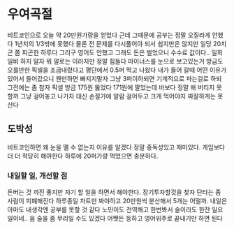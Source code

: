 # 우여곡절

비트코인으로 오늘 약 20만원가량을 얻었다 근데 그때문에 공부는 정말 오질라게 안했다 1년치의 1/3밖에 못했다 물론 전 문제를 다시풀어야 되서 쉽지만은 않지만 일당 20치곤 쫌 피곤한 하루다 그리구 영어도
안했고 그래도 돈은 벌었으니 수수료 값이다.. 일희일비 하지 말자 뭐 말로는 이러지만 정말 힘들다 마이너스를 눈으로 보고있는거 방금도 오를만한 픽셀을 조금내렸다고 평단에서 0.5퍼 먹고 나왔다 내가 들어
갈때 어떤 이유가 있어서 들어갔으니 웬만하면 빠지지말자 그냥 3퍼이하되면 기계적으로 파는걸로 하되 그전에는 좀 참자 픽셀 방금 175원 뚫었다 171원에 팔았는데 바보다 정말 왜 버티지 못할까 그냥 걸어놓고
나가자 대신 손절가에 알람 걸어두고 크게 먹어야지 짜잘하게는 못산다
 
## 도박성

비트코인하면 왜 눈을 땔 수 없는지 이유를 알겠다 정말 중독성있고 재미있다. 게임보다더 더 적당히 해야한다 하루에 20퍼가량 먹었으면 충분하다. 

### 내일할 일, 개선할 점

돈버는 것 까진 좋지만 자기 할 일을 하면서 해야한다. 장기투자할것을 찾자 단타는 좀 사람이 피폐해진다 하루종일 차트만 봐야하고 20만원씩 분산해서 5개는 어떨까. 내일은 아마도 내생각엔 공부를 못할 것
같다 노민이도 전역해고 한번봐서 술이라도 한잔 일요일이네.. 음 술을 좀 무리일 수도 있겠다 어쨋든 등하고 영어위주로 끝내기만 하면 된다
